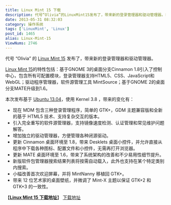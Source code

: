 ```yaml
---
title: Linux Mint 15 下载
description: 代号“Olivia”的LinuxMint15发布了，带来新的登录管理器和驱动管理器。LinuxMint15的特性包括：基于GNOME3的桌面分支Cinnamon1.8引入了控制中心，包含所有可配置模块，登录管理器支持HTML5、CSS、JavaScript和WebGL；驱动程序管理器，软件源管理工具MintSource；基于GNOME2的桌面分支M
date: 2013-05-31 08:32:03
category: 操作系统
tags: ['LinuxMint', 'Linux']
post_id: 1465
alias: Linux-Mint-15
ViewNums: 2746
---
```


代号 “Olivia” 的 [Linux Mint 15](/blog/linux-mint-15) 发布了，带来新的登录管理器和驱动管理器。

[Linux Mint 15](/blog/linux-mint-15)的特性包括：基于GNOME 3的桌面分支Cinnamon 1.8引入了控制中心，包含所有可配置模块，登录管理器支持HTML5、CSS、JavaScript和WebGL；驱动程序管理器，软件源管理工具 MintSource；基于GNOME 2的桌面分支MATE升级到1.6。

本次发布基于 [Ubuntu 13.04](/blog/ubuntu-1304-final)，使用 Kernel 3.8 ，带来的变化有：

* 现在 MDM 包含三种登录管理程序，简单的 GTK+，GDM 主题兼容版和全新的基于 HTML5 技术、支持复杂交互的版本。
* 引入完全重写的软件源管理器，支持镜像速度检测、认证管理和常见维护问题解答。
* 增加独立的驱动管理器，方便管理各种闭源驱动。
* 更新 Cinnamon 桌面环境至 1.8，带来 Desklets 桌面小控件，并允许直接从程序中下载各种图标、配置文件和小控件，无需再打开浏览器。
* 更新 MATE 桌面环境至 1.6，带来了系统架构的改善和不少易用性细节提升。
* 新版软件包管理器搜索结果列表将按需自动载入，此外也支持在某个特定类别内搜索。
* 小幅改善首次欢迎屏幕，并将 MintNanny 移植回 GTK+。
* 带来 12 位艺术家的桌面壁纸，并微调了 Mint-X 主题以保证 GTK+2 和 GTK+3 的一致性。

【[**Linux Mint 15 下载地址**](/blog/linux-mint-15)】
[下载地址](http://blog.linuxmint.com/?p=2366)


